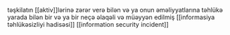 təşkilatın [[aktiv]]lərinə zərər verə bilən və ya onun əməliyyatlarına təhlükə yarada bilən bir və ya bir neçə əlaqəli və müəyyən edilmiş [[informasiya təhlükəsizliyi hadisəsi]]
[[information security incident]]